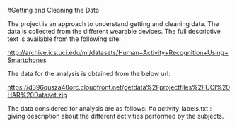 #Getting and Cleaning the Data

The project is an approach to understand getting and cleaning data. The data is collected from the different wearable devices. The full descriptive text is available from the following site: 

http://archive.ics.uci.edu/ml/datasets/Human+Activity+Recognition+Using+Smartphones

The data for the analysis is obtained from the below url: 

https://d396qusza40orc.cloudfront.net/getdata%2Fprojectfiles%2FUCI%20HAR%20Dataset.zip

The data considered for analysis are as follows: 
#o activity_labels.txt : giving description about the different activities performed by the subjects.
